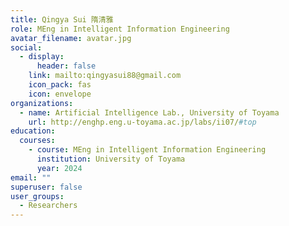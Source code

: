 ```yaml
---
title: Qingya Sui 隋清雅
role: MEng in Intelligent Information Engineering
avatar_filename: avatar.jpg
social:
  - display:
      header: false
    link: mailto:qingyasui88@gmail.com
    icon_pack: fas
    icon: envelope
organizations:
  - name: Artificial Intelligence Lab., University of Toyama
    url: http://enghp.eng.u-toyama.ac.jp/labs/ii07/#top
education:
  courses:
    - course: MEng in Intelligent Information Engineering
      institution: University of Toyama
      year: 2024
email: ""
superuser: false
user_groups:
  - Researchers
---
```

